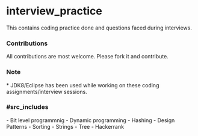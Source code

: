 # interview_practice

This contains coding practice done and questions faced during interviews.

<h3>Contributions</h3>
All contributions are most welcome. Please fork it and contribute.

<h3>Note</h3>
* JDK8/Eclipse has been used while working on these coding assignments/interview sessions.

<h3>#src_includes</h3>
	- Bit level programmnig
	- Dynamic programming
	- Hashing
	- Design Patterns
	- Sorting
	- Strings
	- Tree
	- Hackerrank
